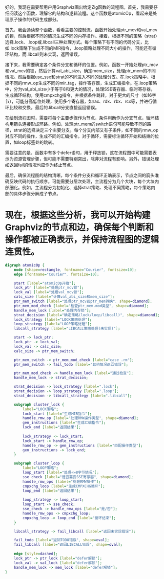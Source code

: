 好的，我现在需要帮用户用Graphviz画出给定Zig函数的流程图。首先，我需要仔细阅读这个函数，理解它的结构和逻辑流程。这个函数是atomicOp，看起来是处理原子操作的代码生成部分。

首先，我会通读整个函数，看看主要的控制流。函数开始处理ptr_mcv和val_mcv的锁，然后根据不同的情况生成不同的内存操作。接着，根据不同的策略（strat）选择.lock、.loop或.libcall三种处理方式。每个策略下有不同的代码分支，比如.lock策略下生成不同的MIR指令，.loop策略处理不同大小的操作，可能还有循环结构，而.libcall则未实现，返回错误。

接下来，我需要确定各个条件分支和循环的位置。例如，函数一开始处理ptr_mcv和val_mcv的锁，然后计算val_abi_size，确定mem_size，处理ptr_mem的不同情况。然后根据use_sse和strat的不同进入不同的处理分支。在.lock策略中，根据不同的rmw_op生成不同的mir_tag，操作寄存器，生成汇编指令。在.loop策略中，分为val_abi_size小于等于8和更大的情况，处理SSE寄存器、临时寄存器，生成循环结构，使用cmpxchg指令，并根据条件跳转。对于更大的尺寸（如16字节），可能分高低位处理，使用多个寄存器，如rax、rdx、rbx、rcx等，并进行循环比较和交换。最后的.libcall分支直接返回错误。

在绘制流程图时，需要将每个主要步骤作为节点，条件判断作为分支节点，循环结构用箭头连接形成环路。例如，处理ptr_mem的switch语句可能导致不同的路径，strat的选择决定三个主要分支。每个分支内部又有子条件，如不同的rmw_op对应不同的操作，生成不同的汇编指令。对于循环，需要标注循环开始和结束的位置，如loop标签处的跳转。

需要注意的是，函数中有多个defer语句，用于释放锁，这在流程图中可能需要表示为资源管理步骤，但可能不需要特别突出，除非对流程有影响。另外，错误处理如返回fail的情况也应作为终止节点。

最后，确保流程图的结构清晰，每个条件分支和循环正确表示，节点之间的箭头准确反映代码的执行顺序。可能需要分层次处理，主流程分为几个大块，每个大块内部细化。例如，主流程分为初始化、选择strat策略、处理不同策略，每个策略内部的具体步骤分解成子节点。

现在，根据这些分析，我可以开始构建Graphviz的节点和边，确保每个判断和操作都被正确表示，并保持流程图的逻辑连贯性。
================================================
```dot
digraph atomicOp {
    node [shape=rectangle, fontname="Courier", fontsize=10];
    edge [fontname="Courier", fontsize=10];

    start [label="atomicOp开始"];
    lock_ptr [label="处理ptr_mcv锁"];
    lock_val [label="处理val_mcv锁"];
    calc_size [label="计算val_abi_size和mem_size"];
    ptr_mem_switch [label="处理ptr_mcv到ptr_mem转换", shape=diamond];
    ptr_mem_mod_check [label="检查ptr_mem.mod类型", shape=diamond];
    handle_mem_lock [label="处理内存锁"];
    strat_decision [label="确定策略(lock/loop/libcall)", shape=diamond];
    lock_strategy [label="LOCK策略处理"];
    loop_strategy [label="LOOP策略处理"];
    libcall_strategy [label="LIBCALL策略处理(未实现)"];

    start -> lock_ptr;
    lock_ptr -> lock_val;
    lock_val -> calc_size;
    calc_size -> ptr_mem_switch;

    ptr_mem_switch -> ptr_mem_mod_check [label="case .rm"];
    ptr_mem_switch -> fail_todo [label="其他情况返回错误"];

    ptr_mem_mod_check -> handle_mem_lock [label="通过检查"];
    handle_mem_lock -> strat_decision;

    strat_decision -> lock_strategy [label=".lock"];
    strat_decision -> loop_strategy [label=".loop"];
    strat_decision -> libcall_strategy [label=".libcall"];

    subgraph cluster_lock {
        label="LOCK策略";
        lock_start [label="生成MIR指令"];
        handle_rmw_op [label="处理RMW操作类型", shape=diamond];
        gen_instructions [label="生成汇编指令"];
        lock_end [label="返回结果"];
        
        lock_strategy -> lock_start;
        lock_start -> handle_rmw_op;
        handle_rmw_op -> gen_instructions [label="匹配操作类型"];
        gen_instructions -> lock_end;
    }

    subgraph cluster_loop {
        label="LOOP策略";
        loop_start [label="处理<=8字节情况"];
        sse_check [label="是否需要SSE寄存器", shape=diamond];
        handle_rmw_ops [label="处理RMW操作"];
        cmpxchg_loop [label="生成CMPXCHG循环"];
        loop_end [label="返回结果"];
        
        loop_strategy -> loop_start;
        loop_start -> sse_check;
        sse_check -> handle_rmw_ops [label="是/否"];
        handle_rmw_ops -> cmpxchg_loop;
        cmpxchg_loop -> loop_end [label="循环结束"];
    }

    libcall_strategy -> fail_libcall [label="返回未实现错误"];

    fail_todo [label="返回TODO错误", shape=oval];
    fail_libcall [label="返回LIBCALL错误", shape=oval];
    
    edge [style=dashed];
    lock_ptr -> ptr_lock [label="defer解锁"];
    lock_val -> val_lock [label="defer解锁"];
    handle_mem_lock -> mem_lock [label="defer解锁"];
}
```